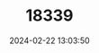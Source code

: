 ---
title: "18339"
category: "Prometheomys schaposchnikowi"
draft: false
date: 2024-02-22 13:03:50
languages:
  French: ["Campagnol-Prométhée"]
  Russian: ["Prometeeva Polyovka"]
  English: ["Long-clawed Mole Vole"]
---